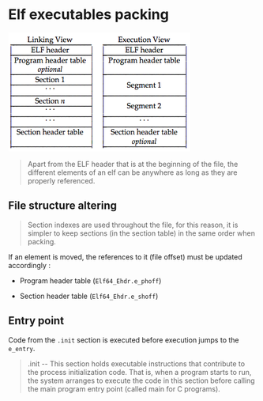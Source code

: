 # Elf executables packing

![](object_file_format.png)

> Apart from the ELF header that is at the beginning of the file, the different elements of an elf can be anywhere as long as they are properly referenced.

## File structure altering

> Section indexes are used throughout the file, for this reason, it is simpler to keep sections (in the section table) in the same order when packing.

If an element is moved, the references to it (file offset) must be updated accordingly :

 * Program header table (`Elf64_Ehdr.e_phoff`)

 * Section header table (`Elf64_Ehdr.e_shoff`)

## Entry point

Code from the `.init` section is executed before execution jumps to the `e_entry`.

> .init -- This section holds executable instructions that contribute to the process initialization code. That is, when a program starts to run, the system arranges to execute the code in this section before calling the main program entry point (called main for C programs).
